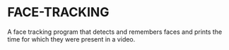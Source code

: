 # FACE-TRACKING
A face tracking program that detects and remembers faces and prints the time for which they were present in a video.
